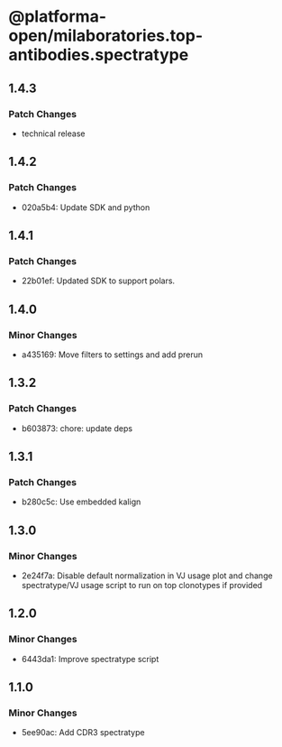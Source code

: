 # @platforma-open/milaboratories.top-antibodies.spectratype

## 1.4.3

### Patch Changes

- technical release

## 1.4.2

### Patch Changes

- 020a5b4: Update SDK and python

## 1.4.1

### Patch Changes

- 22b01ef: Updated SDK to support polars.

## 1.4.0

### Minor Changes

- a435169: Move filters to settings and add prerun

## 1.3.2

### Patch Changes

- b603873: chore: update deps

## 1.3.1

### Patch Changes

- b280c5c: Use embedded kalign

## 1.3.0

### Minor Changes

- 2e24f7a: Disable default normalization in VJ usage plot and change spectratype/VJ usage script to run on top clonotypes if provided

## 1.2.0

### Minor Changes

- 6443da1: Improve spectratype script

## 1.1.0

### Minor Changes

- 5ee90ac: Add CDR3 spectratype
